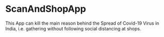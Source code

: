 # ScanAndShopApp

This App can kill the main reason behind the Spread of Covid-19 Virus in India, i.e. gathering without following social distancing at shops.
